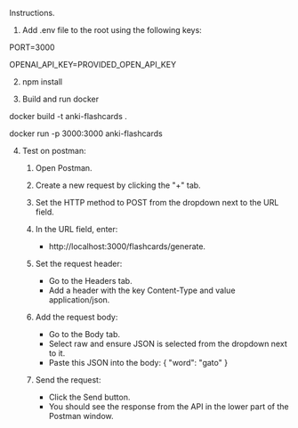 Instructions.


1. Add .env file to the root using the following keys:

PORT=3000

OPENAI_API_KEY=PROVIDED_OPEN_API_KEY


2. npm install

3. Build and run docker

docker build -t anki-flashcards .

docker run -p 3000:3000 anki-flashcards

4. Test on postman:

    1. Open Postman.

    2. Create a new request by clicking the "+" tab.

    3. Set the HTTP method to POST from the dropdown next to the URL field.

    4. In the URL field, enter:
        - http://localhost:3000/flashcards/generate.

    5. Set the request header:

        - Go to the Headers tab.
        - Add a header with the key Content-Type and value application/json.
    
    6. Add the request body:

        - Go to the Body tab.
        - Select raw and ensure JSON is selected from the dropdown next to it.
        - Paste this JSON into the body:
        {
            "word": "gato"
        }
    
    7. Send the request:
        - Click the Send button.
        - You should see the response from the API in the lower part of the Postman window.
